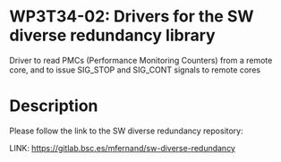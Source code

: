 # WP3T34-02: Drivers for the SW diverse redundancy library

Driver to read PMCs (Performance Monitoring Counters) from a remote core, and to issue SIG_STOP and SIG_CONT signals to remote cores

# Description

Please follow the link to the SW diverse redundancy repository:

LINK: <https://gitlab.bsc.es/mfernand/sw-diverse-redundancy>
